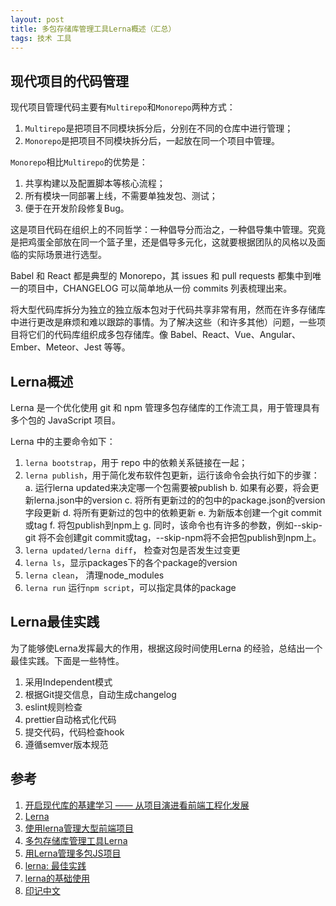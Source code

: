 ```yaml
---
layout: post
title: 多包存储库管理工具Lerna概述（汇总）
tags: 技术 工具
---
```


## 现代项目的代码管理

现代项目管理代码主要有`Multirepo`和`Monorepo`两种方式：

1. `Multirepo`是把项目不同模块拆分后，分别在不同的仓库中进行管理；
2. `Monorepo`是把项目不同模块拆分后，一起放在同一个项目中管理。

`Monorepo`相比`Multirepo`的优势是：
1. 共享构建以及配置脚本等核心流程；
2. 所有模块一同部署上线，不需要单独发包、测试；
3. 便于在开发阶段修复Bug。

这是项目代码在组织上的不同哲学：一种倡导分而治之，一种倡导集中管理。究竟是把鸡蛋全部放在同一个篮子里，还是倡导多元化，这就要根据团队的风格以及面临的实际场景进行选型。

Babel 和 React 都是典型的 Monorepo，其 issues 和 pull requests 都集中到唯一的项目中，CHANGELOG 可以简单地从一份 commits 列表梳理出来。

将大型代码库拆分为独立的独立版本包对于代码共享非常有用，然而在许多存储库中进行更改是麻烦和难以跟踪的事情。为了解决这些（和许多其他）问题，一些项目将它们的代码库组织成多包存储库。像 Babel、React、Vue、Angular、Ember、Meteor、Jest 等等。

## Lerna概述

Lerna 是一个优化使用 git 和 npm 管理多包存储库的工作流工具，用于管理具有多个包的 JavaScript 项目。

Lerna 中的主要命令如下：
1. `lerna bootstrap`，用于 repo 中的依赖关系链接在一起；
2. `lerna publish`，用于简化发布软件包更新，运行该命令会执行如下的步骤：
	a. 运行lerna updated来决定哪一个包需要被publish
	b. 如果有必要，将会更新lerna.json中的version
	c. 将所有更新过的的包中的package.json的version字段更新
	d. 将所有更新过的包中的依赖更新
	e. 为新版本创建一个git commit或tag
	f. 将包publish到npm上
	g. 同时，该命令也有许多的参数，例如--skip-git 将不会创建git commit或tag，--skip-npm将不会把包publish到npm上。
3. `lerna updated/lerna diff`， 检查对包是否发生过变更
4. `lerna ls`，显示packages下的各个package的version
5. `lerna clean`， 清理node_modules
6. `lerna run` 运行`npm script`，可以指定具体的package

## Lerna最佳实践
为了能够使Lerna发挥最大的作用，根据这段时间使用Lerna 的经验，总结出一个最佳实践。下面是一些特性。

1. 采用Independent模式
2. 根据Git提交信息，自动生成changelog
3. eslint规则检查
4. prettier自动格式化代码
5. 提交代码，代码检查hook
6. 遵循semver版本规范


## 参考
1. [开启现代库的基建学习 —— 从项目演进看前端工程化发展](https://www.jianshu.com/p/62ef2ad52765)
2. [Lerna](https://lerna.js.org/)
3. [使用lerna管理大型前端项目](https://www.jianshu.com/p/2f9c05b119c9)
4. [多包存储库管理工具Lerna](https://www.oschina.net/p/lerna)
5. [用Lerna管理多包JS项目](https://zhuanlan.zhihu.com/p/33858131)
6. [lerna: 最佳实践](https://blog.csdn.net/qq_28387069/article/details/88388909)
7. [lerna的基础使用](https://www.jianshu.com/p/8b7e6025354b)
8. [印记中文](https://docschina.org/)
